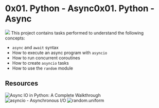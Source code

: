 # 0x01. Python - Async0x01. Python - Async
![](https://s3.amazonaws.com/alx-intranet.hbtn.io/uploads/medias/2019/12/4aeaa9c3cb1f316c05c4.png?X-Amz-Algorithm=AWS4-HMAC-SHA256&X-Amz-Credential=AKIARDDGGGOUSBVO6H7D%2F20231211%2Fus-east-1%2Fs3%2Faws4_request&X-Amz-Date=20231211T171709Z&X-Amz-Expires=86400&X-Amz-SignedHeaders=host&X-Amz-Signature=eb057f2cc1911b36f44928126f77701a565f737ffb413113ea0dada0cdd0f962)
This project contains tasks performed to understand the following concepts:
- `async` and `await` syntax
- How to execute an async program with `asyncio`
- How to run concurrent coroutines
- How to create `asyncio` tasks
- How to use the `random` module

## Resources
![Async IO in Python: A Complete Walkthrough](https://intranet.alxswe.com/rltoken/zYkXScziW1D5rNdNEvObjQ)
![asyncio - Asynchronous I/O](https://intranet.alxswe.com/rltoken/aZUO4GiWHbPIrVBIwptFAw)
![random.uniform](https://intranet.alxswe.com/rltoken/aZUO4GiWHbPIrVBIwptFAw)
